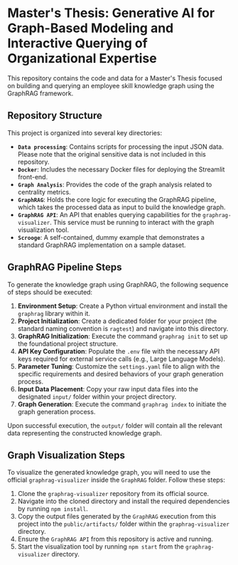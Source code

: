 # Master's Thesis: Generative AI for Graph-Based Modeling and Interactive Querying of Organizational Expertise

This repository contains the code and data for a Master's Thesis focused on building and querying an employee skill knowledge graph using the GraphRAG framework.

## Repository Structure

This project is organized into several key directories:

*   **`Data processing`**: Contains scripts for processing the input JSON data. Please note that the original sensitive data is not included in this repository.
*   **`Docker`**: Includes the necessary Docker files for deploying the Streamlit front-end.
*   **`Graph Analysis`**: Provides the code of the graph analysis related to centrality metrics.
*   **`GraphRAG`**: Holds the core logic for executing the GraphRAG pipeline, which takes the processed data as input to build the knowledge graph.
*   **`GraphRAG API`**: An API that enables querying capabilities for the `graphrag-visualizer`. This service must be running to interact with the graph visualization tool.
*   **`Scrooge`**: A self-contained, dummy example that demonstrates a standard GraphRAG implementation on a sample dataset.

## GraphRAG Pipeline Steps

To generate the knowledge graph using GraphRAG, the following sequence of steps should be executed:

1.  **Environment Setup**: Create a Python virtual environment and install the `graphrag` library within it.
2.  **Project Initialization**: Create a dedicated folder for your project (the standard naming convention is `ragtest`) and navigate into this directory.
3.  **GraphRAG Initialization**: Execute the command `graphrag init` to set up the foundational project structure.
4.  **API Key Configuration**: Populate the `.env` file with the necessary API keys required for external service calls (e.g., Large Language Models).
5.  **Parameter Tuning**: Customize the `settings.yaml` file to align with the specific requirements and desired behaviors of your graph generation process.
6.  **Input Data Placement**: Copy your raw input data files into the designated `input/` folder within your project directory.
7.  **Graph Generation**: Execute the command `graphrag index` to initiate the graph generation process.

Upon successful execution, the `output/` folder will contain all the relevant data representing the constructed knowledge graph.



## Graph Visualization Steps

To visualize the generated knowledge graph, you will need to use the official `graphrag-visualizer` inside the `GraphRAG` folder. Follow these steps:

1.  Clone the `graphrag-visualizer` repository from its official source.
2.  Navigate into the cloned directory and install the required dependencies by running `npm install`.
3.  Copy the output files generated by the `GraphRAG` execution from this project into the `public/artifacts/` folder within the `graphrag-visualizer` directory.
4.  Ensure the `GraphRAG API` from this repository is active and running.
5.  Start the visualization tool by running `npm start` from the `graphrag-visualizer` directory.
